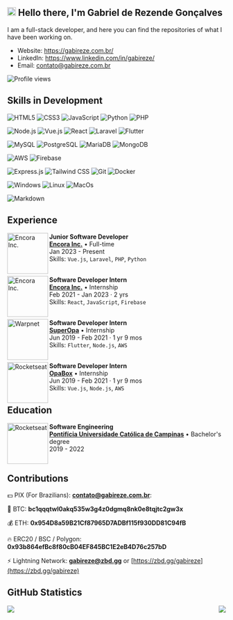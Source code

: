 ## <img src="https://media.giphy.com/media/hvRJCLFzcasrR4ia7z/giphy.gif" width="20" height="20" /> Hello there, I'm <strong>Gabriel de Rezende Gonçalves</strong> 

I am a full-stack developer, and here you can find the repositories of what I have been working on.
- Website: https://gabireze.com.br/
- LinkedIn: https://www.linkedin.com/in/gabireze/
- Email: [contato@gabireze.com.br](mailto:contato@gabireze.com.br)

![Profile views](https://komarev.com/ghpvc/?username=gabireze&label=Profile%20views&color=blue&style=for-the-badge)

## Skills in Development

![HTML5](https://img.shields.io/badge/HTML5-E34F26?style=for-the-badge&logo=html5&logoColor=white)
![CSS3](https://img.shields.io/badge/CSS3-1572B6?style=for-the-badge&logo=css3&logoColor=white)
![JavaScript](https://img.shields.io/badge/JavaScript-323330?style=for-the-badge&logo=javascript&logoColor=F7DF1E)
![Python](https://img.shields.io/badge/Python-14354C?style=for-the-badge&logo=python&logoColor=white)
![PHP](https://img.shields.io/badge/PHP-777BB4?style=for-the-badge&logo=php&logoColor=white)

![Node.js](https://img.shields.io/badge/Node.js-43853D?style=for-the-badge&logo=node.js&logoColor=white)
![Vue.js](https://img.shields.io/badge/Vue.js-35495E?style=for-the-badge&logo=vue.js&logoColor=4FC08D)
![React](https://img.shields.io/badge/React-20232A?style=for-the-badge&logo=react&logoColor=61DAFB)
![Laravel](https://img.shields.io/badge/Laravel-FF2D20?style=for-the-badge&logo=laravel&logoColor=white)
![Flutter](https://img.shields.io/badge/Flutter-02569B?style=for-the-badge&logo=flutter&logoColor=white)

![MySQL](https://img.shields.io/badge/MySQL-00000F?style=for-the-badge&logo=mysql&logoColor=white)
![PostgreSQL](https://img.shields.io/badge/PostgreSQL-316192?style=for-the-badge&logo=postgresql&logoColor=white)
![MariaDB](https://img.shields.io/badge/MariaDB-01529E?style=for-the-badge&logo=mariadb&logoColor=white)
![MongoDB](https://img.shields.io/badge/MongoDB-4EA94B?style=for-the-badge&logo=mongodb&logoColor=white)

![AWS](https://img.shields.io/badge/Amazon_AWS-232F3E?style=for-the-badge&logo=amazon-aws&logoColor=white)
![Firebase](https://img.shields.io/badge/Firebase-FFA000?style=for-the-badge&logo=firebase&logoColor=white)

![Express.js](https://img.shields.io/badge/Express.js-404D59?style=for-the-badge)
![Tailwind CSS](https://img.shields.io/badge/Tailwind_CSS-38B2AC?style=for-the-badge&logo=tailwind-css&logoColor=white)
![Git](https://img.shields.io/badge/Git-E34F26?style=for-the-badge&logo=git&logoColor=white)
![Docker](https://img.shields.io/badge/Docker-2496ED?style=for-the-badge&logo=docker&logoColor=white)

![Windows](https://img.shields.io/badge/Windows-017AD7?style=for-the-badge&logo=windows&logoColor=white)
![Linux](https://img.shields.io/badge/Linux-E34F26?style=for-the-badge&logo=linux&logoColor=black)
![MacOs](https://img.shields.io/badge/MacOS-00000F?style=for-the-badge&logo=apple)

![Markdown](https://img.shields.io/badge/Markdown-000000?style=for-the-badge&logo=markdown&logoColor=white)

## Experience
[<img align="left" height="94px" width="94px" alt="Encora Inc." src="https://media.licdn.com/dms/image/C4E0BAQHHECNoVhv0HA/company-logo_200_200/0/1663783800918?e=1693440000&v=beta&t=PlEj1Rjk8WfTDu1Fbm21QlJBatADrieP9Q_cW_XSORE"/>](https://www.linkedin.com/company/encorainc/)

**Junior Software Developer** \
[**Encora Inc.**](https://www.linkedin.com/company/encorainc/) • Full-time \
Jan 2023 - Present \
Skills: `Vue.js`, `Laravel`, `PHP`, `Python` \
<br/>

[<img align="left" height="94px" width="94px" alt="Encora Inc." src="https://media.licdn.com/dms/image/C4E0BAQHHECNoVhv0HA/company-logo_200_200/0/1663783800918?e=1693440000&v=beta&t=PlEj1Rjk8WfTDu1Fbm21QlJBatADrieP9Q_cW_XSORE"/>](https://www.linkedin.com/company/encorainc/)

**Software Developer Intern** \
[**Encora Inc.**](https://www.linkedin.com/company/encorainc/) • Internship \
Feb 2021 - Jan 2023 · 2 yrs \
Skills: `React`, `JavaScript`, `Firebase` \
<br/>

[<img align="left" height="94px" width="94px" alt="Warpnet" src="https://media.licdn.com/dms/image/C4E0BAQFtIpRGDW480A/company-logo_200_200/0/1580751461992?e=1693440000&v=beta&t=QfXIM8e-Xam5LIuqyqvCMRn4jHI3y6F5UIL0bdQU3-E"/>](https://www.linkedin.com/company/superopabrasil/)

**Software Developer Intern** \
[**SuperOpa**](https://www.linkedin.com/company/superopabrasil/) • Internship \
Jun 2019 - Feb 2021 · 1 yr 9 mos \
Skills: `Flutter`, `Node.js`, `AWS` \
<br/>

[<img align="left" height="94px" width="94px" alt="Rocketseat" src="https://media.licdn.com/dms/image/C4D0BAQFLH_npCsbebA/company-logo_200_200/0/1568725534236?e=1693440000&v=beta&t=q_8PDwxg7zVgyto-9rev3nryqm5ZbN-X3wwzReeiHAY"/>](https://www.linkedin.com/company/opa-tech/)

**Software Developer Intern** \
[**OpaBox**](https://www.linkedin.com/company/opa-tech/) • Internship \
Jun 2019 - Feb 2021 · 1 yr 9 mos \
Skills: `Vue.js`, `Node.js`, `AWS`

## Education
[<img align="left" height="94px" width="94px" alt="Rocketseat" src="https://media.licdn.com/dms/image/C4D0BAQEPqvcv5aM5Sw/company-logo_200_200/0/1668437624047?e=1693440000&v=beta&t=jnG_wg0Bts-YM87AMJ1AwPt0stsOitXMzegRvD6S05w"/>](https://www.linkedin.com/school/puccampinas/)

**Software Engineering** \
[**Pontifícia Universidade Católica de Campinas**](https://www.linkedin.com/school/puccampinas/) • Bachelor's degree \
2019 - 2022 \
<br/>

## Contributions
💵 PIX (For Brazilians): **contato@gabireze.com.br**:

💸 BTC: **bc1qqqtwl0akq535w3g4z0dgmq8nk0e8tqjtc2gw3x**

💰 ETH: **0x954D8a59B21Cf87965D7ADBf115f930DD81C94fB**

🔥 ERC20 / BSC / Polygon: **0x93b864efBc8f80cB04EF845BC1E2eB4D76c257bD**

⚡️ Lightning Network: **gabireze@zbd.gg** or [https://zbd.gg/gabireze](https://zbd.gg/gabireze)

## GitHub Statistics
<img align="left" src="https://github-readme-stats.vercel.app/api?username=gabireze&show_icons=true&theme=radical" />
<img align="right" src="https://github-readme-stats.vercel.app/api/top-langs/?username=anuraghazra&layout=compact&theme=radical" />
